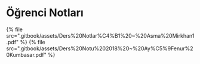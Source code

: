 # Öğrenci Notları

<!--Index-->

{% file src=".gitbook/assets/Ders%20Notlar%C4%B1%20~%20Asma%20Mirkhan1.pdf" %}
{% file src=".gitbook/assets/Ders%20Notu%202018%20~%20Ay%C5%9Fenur%20Kumbasar.pdf" %}

<!--Index-->
